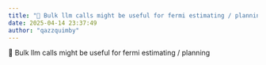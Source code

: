 ```yaml
---
title: "💭 Bulk llm calls might be useful for fermi estimating / planning"
date: 2025-04-14 23:37:49
author: "qazzquimby"
---
```


💭 Bulk llm calls might be useful for fermi estimating / planning